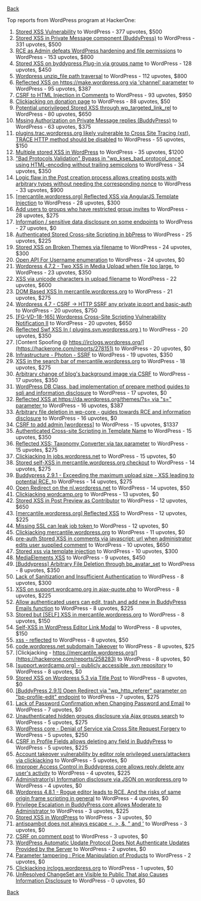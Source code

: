 [Back](../README.md)

Top reports from WordPress program at HackerOne:

1. [Stored XSS Vulnerability](https://hackerone.com/reports/643908) to WordPress - 377 upvotes, $500
2. [Stored XSS in Private Message component (BuddyPress)](https://hackerone.com/reports/487081) to WordPress - 331 upvotes, $500
3. [RCE as Admin defeats WordPress hardening and file permissions](https://hackerone.com/reports/436928) to WordPress - 153 upvotes, $800
4. [Stored XSS on byddypress Plug-in via groups name](https://hackerone.com/reports/592316) to WordPress - 128 upvotes, $450
5. [Wordpress unzip_file path traversal](https://hackerone.com/reports/205481) to WordPress - 112 upvotes, $800
6. [Reflected XSS on https://make.wordpress.org via 'channel' parameter](https://hackerone.com/reports/659419) to WordPress - 95 upvotes, $387
7. [CSRF to HTML Injection in Comments](https://hackerone.com/reports/428019) to WordPress - 93 upvotes, $950
8. [Clickjacking on donation page](https://hackerone.com/reports/921709) to WordPress - 88 upvotes, $50
9. [Potential unprivileged Stored XSS through wp_targeted_link_rel](https://hackerone.com/reports/509930) to WordPress - 80 upvotes, $650
10. [Mssing Authorization on Private Message replies (BuddyPress)](https://hackerone.com/reports/490782) to WordPress - 63 upvotes, $375
11. [plugins.trac.wordpress.org likely vulnerable to Cross Site Tracing (xst), TRACE HTTP method should be disabled](https://hackerone.com/reports/222692) to WordPress - 55 upvotes, $150
12. [Multiple stored XSS in WordPress](https://hackerone.com/reports/221507) to WordPress - 35 upvotes, $1200
13. ["Bad Protocols Validation" Bypass in "wp_kses_bad_protocol_once" using HTML-encoding without trailing semicolons](https://hackerone.com/reports/339483) to WordPress - 34 upvotes, $350
14. [Logic flaw in the Post creation process allows creating posts with arbitrary types without needing the corresponding nonce](https://hackerone.com/reports/404323) to WordPress - 33 upvotes, $900
15. [[mercantile.wordpress.org] Reflected XSS via AngularJS Template Injection](https://hackerone.com/reports/230234) to WordPress - 28 upvotes, $300
16. [Add users to groups who have restricted group invites](https://hackerone.com/reports/538008) to WordPress - 28 upvotes, $275
17. [Information / sensitive data disclosure on some endpoints](https://hackerone.com/reports/273726) to WordPress - 27 upvotes, $0
18. [Authenticated Stored Cross-site Scripting in bbPress](https://hackerone.com/reports/881918) to WordPress - 25 upvotes, $225
19. [Stored XSS on Broken Themes via filename](https://hackerone.com/reports/406289) to WordPress - 24 upvotes, $300
20. [Open API For Username enumeration](https://hackerone.com/reports/385322) to WordPress - 24 upvotes, $0
21. [Wordpress 4.7.2 - Two XSS in Media Upload when file too large.](https://hackerone.com/reports/203515) to WordPress - 23 upvotes, $350
22. [XSS via unicode characters in upload filename](https://hackerone.com/reports/179695) to WordPress - 22 upvotes, $600
23. [DOM Based XSS In mercantile.wordpress.org](https://hackerone.com/reports/230435) to WordPress - 21 upvotes, $275
24. [Wordpress 4.7 - CSRF -\> HTTP SSRF any private ip:port and basic-auth](https://hackerone.com/reports/187520) to WordPress - 20 upvotes, $750
25. [[FG-VD-18-165] Wordpress Cross-Site Scripting Vulnerability Notification II](https://hackerone.com/reports/460911) to WordPress - 20 upvotes, $650
26. [Reflected Swf XSS In ( plugins.svn.wordpress.org )](https://hackerone.com/reports/270060) to WordPress - 20 upvotes, $350
27. [Content Spoofing @ https://irclogs.wordpress.org/](https://hackerone.com/reports/278151) to WordPress - 20 upvotes, $0
28. [Infrastructure - Photon - SSRF](https://hackerone.com/reports/204513) to WordPress - 19 upvotes, $350
29. [XSS in the search bar of mercantile.wordpress.org](https://hackerone.com/reports/221893) to WordPress - 18 upvotes, $275
30. [Arbitrary change of blog's background image via CSRF](https://hackerone.com/reports/881855) to WordPress - 17 upvotes, $350
31. [WordPress DB Class, bad implementation of prepare method guides to sqli and information disclosure](https://hackerone.com/reports/179920) to WordPress - 17 upvotes, $0
32. [Reflected XSS at https://da.wordpress.org/themes/?s= via "s=" parameter ](https://hackerone.com/reports/222040) to WordPress - 16 upvotes, $387
33. [Arbitrary file deletion in wp-core - guides towards RCE and information disclosure](https://hackerone.com/reports/291878) to WordPress - 16 upvotes, $0
34. [CSRF to add admin [wordpress]](https://hackerone.com/reports/149589) to WordPress - 15 upvotes, $1337
35. [Authenticated Cross-site Scripting in Template Name](https://hackerone.com/reports/220903) to WordPress - 15 upvotes, $350
36. [Reflected XSS: Taxonomy Converter via tax parameter](https://hackerone.com/reports/495515) to WordPress - 15 upvotes, $275
37. [Clickjacking In jobs.wordpress.net](https://hackerone.com/reports/223024) to WordPress - 15 upvotes, $0
38. [Stored self-XSS in mercantile.wordpress.org checkout](https://hackerone.com/reports/230232) to WordPress - 14 upvotes, $275
39. [Buddypress 2.9.1 - Exceeding the maximum upload size  - XSS leading to potential RCE. ](https://hackerone.com/reports/263109) to WordPress - 14 upvotes, $275
40. [Open Redirect on the nl.wordpress.net](https://hackerone.com/reports/309058) to WordPress - 14 upvotes, $50
41. [Clickjacking wordcamp.org](https://hackerone.com/reports/230581) to WordPress - 13 upvotes, $0
42. [Stored XSS in Post Preview as Contributor](https://hackerone.com/reports/497724) to WordPress - 12 upvotes, $650
43. [[mercantile.wordpress.org] Reflected XSS](https://hackerone.com/reports/240256) to WordPress - 12 upvotes, $225
44. [Missing SSL can leak job token ](https://hackerone.com/reports/222036) to WordPress - 12 upvotes, $0
45. [Clickjacking mercantile.wordpress.org](https://hackerone.com/reports/264125) to WordPress - 11 upvotes, $0
46. [pre-auth Stored XSS in comments via javascript: url when administrator edits user supplied comment](https://hackerone.com/reports/633231) to WordPress - 10 upvotes, $650
47. [Stored xss via template injection](https://hackerone.com/reports/250837) to WordPress - 10 upvotes, $300
48. [MediaElements XSS](https://hackerone.com/reports/299112) to WordPress - 9 upvotes, $450
49. [[Buddypress] Arbitrary File Deletion through bp_avatar_set](https://hackerone.com/reports/183568) to WordPress - 8 upvotes, $350
50. [Lack of Sanitization and Insufficient Authentication](https://hackerone.com/reports/249759) to WordPress - 8 upvotes, $300
51. [XSS on support.wordcamp.org in ajax-quote.php](https://hackerone.com/reports/355773) to WordPress - 8 upvotes, $225
52. [Allow authenticated users can edit, trash,and add new in BuddyPress Emails function](https://hackerone.com/reports/833782) to WordPress - 8 upvotes, $225
53. [Stored but [SELF] XSS in mercantile.wordpress.org](https://hackerone.com/reports/222224) to WordPress - 8 upvotes, $150
54. [Self-XSS in WordPress Editor Link Modal](https://hackerone.com/reports/224556) to WordPress - 8 upvotes, $150
55. [xss - reflected](https://hackerone.com/reports/384112) to WordPress - 8 upvotes, $50
56. [code.wordpress.net subdomain Takeover](https://hackerone.com/reports/295330) to WordPress - 8 upvotes, $25
57. [Clickjacking - https://mercantile.wordpress.org/](https://hackerone.com/reports/258283) to WordPress - 8 upvotes, $0
58. [[support.wordcamp.org] - publicly accessible .svn repository](https://hackerone.com/reports/309714) to WordPress - 8 upvotes, $0
59. [Stored XSS on Wordpress 5.3 via Title Post](https://hackerone.com/reports/754352) to WordPress - 8 upvotes, $0
60. [[BuddyPress 2.9.1] Open Redirect via "wp_http_referer" parameter on "bp-profile-edit" endpoint](https://hackerone.com/reports/277502) to WordPress - 7 upvotes, $275
61. [Lack of Password Confirmation when Changing Password and Email](https://hackerone.com/reports/224214) to WordPress - 7 upvotes, $0
62. [Unauthenticated hidden groups disclosure via Ajax groups search](https://hackerone.com/reports/282176) to WordPress - 5 upvotes, $275
63. [WordPress core  - Denial of Service via Cross Site Request Forgery](https://hackerone.com/reports/153093) to WordPress - 5 upvotes, $250
64. [CSRF in Profile Fields allows deleting any field in BuddyPress](https://hackerone.com/reports/836187) to WordPress - 5 upvotes, $225
65. [Account takeover vulnerability by editor role privileged users/attackers via clickjacking](https://hackerone.com/reports/388254) to WordPress - 5 upvotes, $0
66. [Improper Access Control in Buddypress core allows reply,delete any user's activity](https://hackerone.com/reports/837256) to WordPress - 4 upvotes, $225
67. [Administrator(s) Information disclosure via JSON on wordpress.org](https://hackerone.com/reports/221734) to WordPress - 4 upvotes, $0
68. [Wordpress 4.8.1 - Rogue editor leads to RCE. And the risks of same origin frame scripting in general](https://hackerone.com/reports/263718) to WordPress - 4 upvotes, $0
69. [Privilege Escalation in BuddyPress core allows Moderate to Administrator ](https://hackerone.com/reports/837018) to WordPress - 3 upvotes, $225
70. [Stored XSS in WordPress](https://hackerone.com/reports/276105) to WordPress - 3 upvotes, $0
71. [antispambot does not always escape \<, \>, &, " and '](https://hackerone.com/reports/298218) to WordPress - 3 upvotes, $0
72. [CSRF on comment post](https://hackerone.com/reports/914232) to WordPress - 3 upvotes, $0
73. [WordPress Automatic Update Protocol Does Not Authenticate Updates Provided by the Server](https://hackerone.com/reports/228854) to WordPress - 2 upvotes, $0
74. [Parameter tampering : Price Manipulation of Products](https://hackerone.com/reports/682344) to WordPress - 2 upvotes, $0
75. [Clickjacking irclogs.wordpress.org](https://hackerone.com/reports/267075) to WordPress - 1 upvotes, $0
76. [UnResolved ChangeSet are Visible to Public That also Causes Information Disclosure](https://hackerone.com/reports/282843) to WordPress - 0 upvotes, $0


[Back](../README.md)
